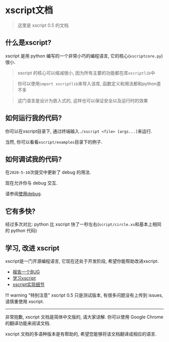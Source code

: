 # xscript文档
> 这里是 xscript 0.5 的文档

## 什么是xscript?
xscript 是用 python 编写的一个非常小巧的编程语言, 它的核心(`xscriptcore.py`)很小.
> xscript 的核心可以缩减很小, 因为所有主要的功能都在库`xscriptlib`中

> 你可以使用`import xscriptlib`来导入该库, 函数定义和用法都和python差不多

> 这门语言是设计为嵌入式的, 这样也可以保证安全以及运行时的效果

## 如何运行我的代码?
你可以在xscript目录下, 通过终端输入`./xscript <file> [args...]`来运行.

当然, 你可以看看`xscript/examples`目录下的例子.

## 如何调试我的代码?
在`2020-5-10`次提交中更新了 debug 的用法.

现在允许你与 debug 交互.

请参阅[使用debug](learn/use-debug.md).

## 它有多快?
经过多次对比: python 比 xscript 快了一秒左右(`script/circle.xs`和基本上相同的 python 代码)

## 学习, 改进 xscript
xscript是一门开源编程语言, 它现在还处于开发阶段, 希望你能帮助改进xscript.

  - [报告一个BUG](bug.md)
  - [学习xscript](learn/index.md)
  - [xscript实现细节](xscript-in-detail/index.md)

!!! warning "特别注意"
	xscript 0.5 只是测试版本, 有很多问题没有上传到 issues, 请慎重使用 xscript.

- - -

非常抱歉, xscript 文档是简体中文版的, 请大家谅解. 你可以使用 Google Chrome 的翻译功能来阅读文档.

xscript 文档的多语种版本是有帮助的, 希望您能够将该文档翻译成相应的语言.
